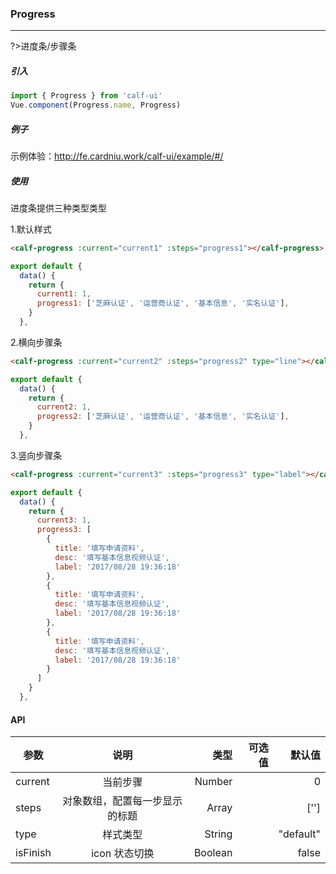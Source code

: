 ### Progress

---

?>进度条/步骤条

##### 引入

```javascript
import { Progress } from 'calf-ui'
Vue.component(Progress.name, Progress)
```

##### 例子

示例体验：http://fe.cardniu.work/calf-ui/example/#/

##### 使用

进度条提供三种类型类型

1.默认样式

```html
<calf-progress :current="current1" :steps="progress1"></calf-progress>
```

```js
export default {
  data() {
    return {
      current1: 1,
      progress1: ['芝麻认证', '运营商认证', '基本信息', '实名认证'],
    }
  },
```

2.横向步骤条

```html
<calf-progress :current="current2" :steps="progress2" type="line"></calf-progress>
```

```js
export default {
  data() {
    return {
      current2: 1,
      progress2: ['芝麻认证', '运营商认证', '基本信息', '实名认证'],
    }
  },
```

3.竖向步骤条

```html
<calf-progress :current="current3" :steps="progress3" type="label"></calf-progress>
```

```js
export default {
  data() {
    return {
      current3: 1,
      progress3: [
        {
          title: '填写申请资料',
          desc: '填写基本信息视频认证',
          label: '2017/08/28 19:36:18'
        },
        {
          title: '填写申请资料',
          desc: '填写基本信息视频认证',
          label: '2017/08/28 19:36:18'
        },
        {
          title: '填写申请资料',
          desc: '填写基本信息视频认证',
          label: '2017/08/28 19:36:18'
        }
      ]
    }
  },
```

#### API

| 参数     |              说明              |    类型 | 可选值 |    默认值 |
| -------- | :----------------------------: | ------: | -----: | --------: |
| current  |            当前步骤            |  Number |        |         0 |
| steps    | 对象数组，配置每一步显示的标题 |   Array |        |      [''] |
| type     |            样式类型            |  String |        | "default" |
| isFinish |         icon 状态切换          | Boolean |        |     false |

